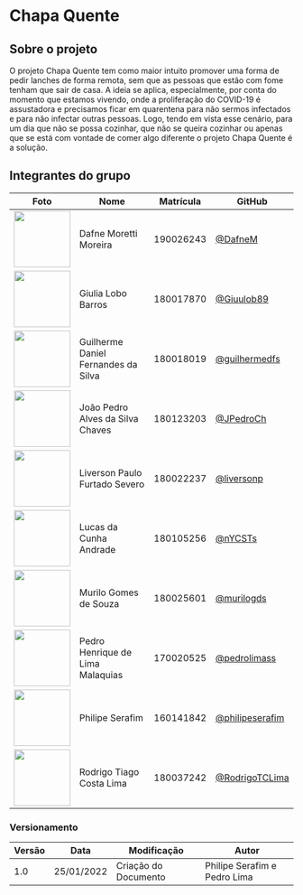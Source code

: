 # Chapa Quente

## Sobre o projeto

O projeto Chapa Quente tem como maior intuito promover uma forma de pedir lanches de forma remota, sem que as pessoas que estão com fome tenham que sair de casa. A ideia se aplica, especialmente, por conta do momento que estamos vivendo, onde a proliferação do COVID-19 é assustadora e precisamos ficar em quarentena para não sermos infectados e para não infectar outras pessoas. Logo, tendo em vista esse cenário, para um dia que não se possa cozinhar, que não se queira cozinhar ou apenas que se está com vontade de comer algo diferente o projeto Chapa Quente é a solução.

## Integrantes do grupo

| Foto                                                                         | Nome                                | Matrícula | GitHub                                               |
| ---------------------------------------------------------------------------- | ----------------------------------- | --------- | ---------------------------------------------------- |
| <img src="https://avatars.githubusercontent.com/u/54643335?v=4" width="100"> | Dafne Moretti Moreira               | 190026243 | [@DafneM](https://github.com/DafneM)                 |
| <img src="https://avatars.githubusercontent.com/u/42353909?v=4" width="100"> | Giulia Lobo Barros                  | 180017870 | [@Giuulob89](https://github.com/Giuulob89)           |
| <img src="https://avatars.githubusercontent.com/u/51761834?v=4" width="100"> | Guilherme Daniel Fernandes da Silva | 180018019 | [@guilhermedfs](https://github.com/guilhermedfs)     |
| <img src="https://avatars.githubusercontent.com/u/48698461?v=4" width="100"> | João Pedro Alves da Silva Chaves    | 180123203 | [@JPedroCh](https://github.com/JPedroCh)             |
| <img src="https://avatars.githubusercontent.com/u/45077010?v=4" width="100"> | Liverson Paulo Furtado Severo       | 180022237 | [@liversonp](https://github.com/liversonp)           |
| <img src="https://avatars.githubusercontent.com/u/63932475?v=4" width="100"> | Lucas da Cunha Andrade              | 180105256 | [@nYCSTs](https://github.com/nYCSTs)                 |
| <img src="https://avatars.githubusercontent.com/u/48963324?v=4" width="100"> | Murilo Gomes de Souza               | 180025601 | [@murilogds](https://github.com/murilogds)           |
| <img src="https://avatars.githubusercontent.com/u/48936052?v=4" width="100"> | Pedro Henrique de Lima Malaquias    | 170020525 | [@pedrolimass](https://github.com/pedrolimass)       |
| <img src="https://avatars.githubusercontent.com/u/18237496?v=4" width="100"> | Philipe Serafim                     | 160141842 | [@philipeserafim](https://github.com/philipeserafim) |
| <img src="https://avatars.githubusercontent.com/u/48688714?v=4" width="100"> | Rodrigo Tiago Costa Lima            | 180037242 | [@RodrigoTCLima](https://github.com/RodrigoTCLima)   |

### Versionamento

| Versão | Data       | Modificação          | Autor                        |
| ------ | ---------- | -------------------- | ---------------------------- |
| 1.0    | 25/01/2022 | Criação do Documento | Philipe Serafim e Pedro Lima |

